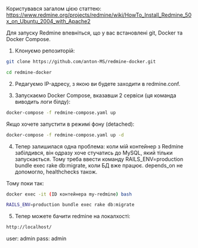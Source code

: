 Користувався загалом цією статтею: 
https://www.redmine.org/projects/redmine/wiki/HowTo_Install_Redmine_50x_on_Ubuntu_2004_with_Apache2

Для запуску Redmine впевніться, що у вас встановлені git, Docker та Docker Compose.

1. Клонуємо репозиторій:
```bash
git clone https://github.com/anton-MS/redmine-docker.git
```
```bash
cd redmine-docker
```
2. Редагуємо IP-адресу, з якою ви будете заходити в redmine.conf.

3. Запускаємо Docker Compose, вказавши 2 сервіси (ця команда виводить логи білду):
```bash
docker-compose -f redmine-compose.yaml up 
```
Якщо хочете запустити в режимі фону (detached):
```bash
docker-compose -f redmine-compose.yaml up -d
```
4. Тепер залишилася одна проблема: коли мій контейнер з Redmine забілдився, він одразу хоче стучатись до MySQL, який тільки запускається. Тому треба ввести команду RAILS_ENV=production bundle exec rake db:migrate, коли БД вже працює. depends_on не допомогло, healthchecks також.

Тому поки так:
```bash
docker exec -it (ID контейнера my-redmine) bash
```
```bash
RAILS_ENV=production bundle exec rake db:migrate
```
5. Тепер можете бачити redmine на локалхості:
```bash
http://localhost/
```
user: admin
pass: admin
